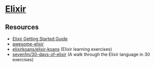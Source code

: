 # [Elixir](https://github.com/elixir-lang/elixir)

## Resources
- [Elixir Getting Started Guide](https://elixir-lang.org/getting-started/basic-types.html)
- [awesome-elixir](https://github.com/h4cc/awesome-elixir)
- [elixirkoans/elixir-koans](https://github.com/elixirkoans/elixir-koans) (Elixir learning exercises)
- [seven1m/30-days-of-elixir](https://github.com/seven1m/30-days-of-elixir) (A walk through the Elixir language in 30 exercises)
